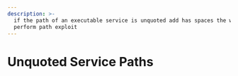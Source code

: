```yaml
---
description: >-
  if the path of an executable service is unquoted add has spaces the we can
  perform path exploit
---
```


# Unquoted Service Paths

